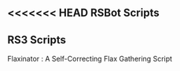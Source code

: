 <<<<<<< HEAD
RSBot Scripts
-------------


RS3 Scripts
-----------

Flaxinator : A Self-Correcting Flax Gathering Script

